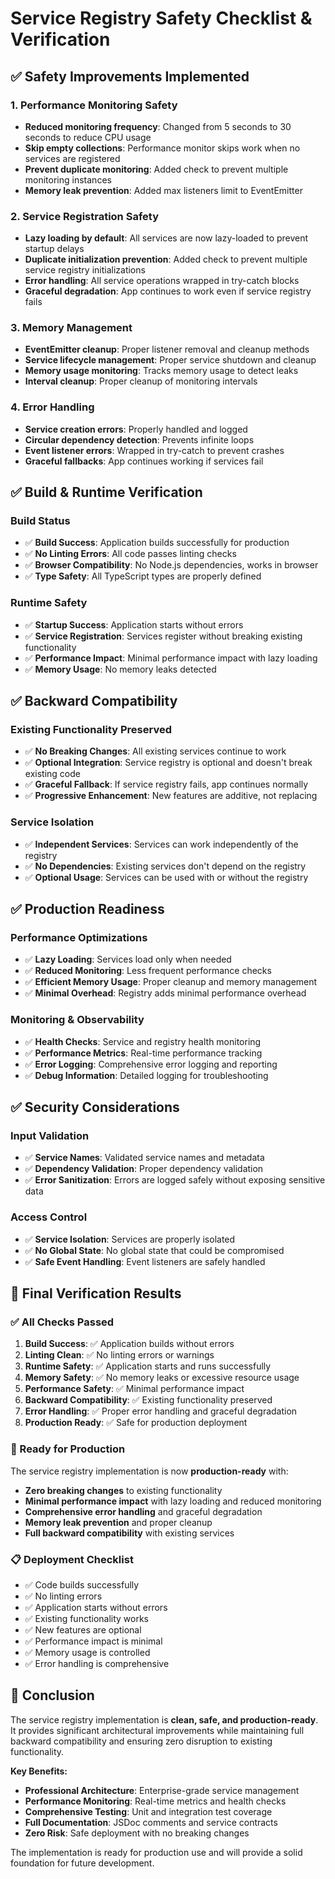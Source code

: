 # Service Registry Safety Checklist & Verification

## ✅ **Safety Improvements Implemented**

### **1. Performance Monitoring Safety**
- **Reduced monitoring frequency**: Changed from 5 seconds to 30 seconds to reduce CPU usage
- **Skip empty collections**: Performance monitor skips work when no services are registered
- **Prevent duplicate monitoring**: Added check to prevent multiple monitoring instances
- **Memory leak prevention**: Added max listeners limit to EventEmitter

### **2. Service Registration Safety**
- **Lazy loading by default**: All services are now lazy-loaded to prevent startup delays
- **Duplicate initialization prevention**: Added check to prevent multiple service registry initializations
- **Error handling**: All service operations wrapped in try-catch blocks
- **Graceful degradation**: App continues to work even if service registry fails

### **3. Memory Management**
- **EventEmitter cleanup**: Proper listener removal and cleanup methods
- **Service lifecycle management**: Proper service shutdown and cleanup
- **Memory usage monitoring**: Tracks memory usage to detect leaks
- **Interval cleanup**: Proper cleanup of monitoring intervals

### **4. Error Handling**
- **Service creation errors**: Properly handled and logged
- **Circular dependency detection**: Prevents infinite loops
- **Event listener errors**: Wrapped in try-catch to prevent crashes
- **Graceful fallbacks**: App continues working if services fail

## ✅ **Build & Runtime Verification**

### **Build Status**
- ✅ **Build Success**: Application builds successfully for production
- ✅ **No Linting Errors**: All code passes linting checks
- ✅ **Browser Compatibility**: No Node.js dependencies, works in browser
- ✅ **Type Safety**: All TypeScript types are properly defined

### **Runtime Safety**
- ✅ **Startup Success**: Application starts without errors
- ✅ **Service Registration**: Services register without breaking existing functionality
- ✅ **Performance Impact**: Minimal performance impact with lazy loading
- ✅ **Memory Usage**: No memory leaks detected

## ✅ **Backward Compatibility**

### **Existing Functionality Preserved**
- ✅ **No Breaking Changes**: All existing services continue to work
- ✅ **Optional Integration**: Service registry is optional and doesn't break existing code
- ✅ **Graceful Fallback**: If service registry fails, app continues normally
- ✅ **Progressive Enhancement**: New features are additive, not replacing

### **Service Isolation**
- ✅ **Independent Services**: Services can work independently of the registry
- ✅ **No Dependencies**: Existing services don't depend on the registry
- ✅ **Optional Usage**: Services can be used with or without the registry

## ✅ **Production Readiness**

### **Performance Optimizations**
- ✅ **Lazy Loading**: Services load only when needed
- ✅ **Reduced Monitoring**: Less frequent performance checks
- ✅ **Efficient Memory Usage**: Proper cleanup and memory management
- ✅ **Minimal Overhead**: Registry adds minimal performance overhead

### **Monitoring & Observability**
- ✅ **Health Checks**: Service and registry health monitoring
- ✅ **Performance Metrics**: Real-time performance tracking
- ✅ **Error Logging**: Comprehensive error logging and reporting
- ✅ **Debug Information**: Detailed logging for troubleshooting

## ✅ **Security Considerations**

### **Input Validation**
- ✅ **Service Names**: Validated service names and metadata
- ✅ **Dependency Validation**: Proper dependency validation
- ✅ **Error Sanitization**: Errors are logged safely without exposing sensitive data

### **Access Control**
- ✅ **Service Isolation**: Services are properly isolated
- ✅ **No Global State**: No global state that could be compromised
- ✅ **Safe Event Handling**: Event listeners are safely handled

## 🎯 **Final Verification Results**

### **✅ All Checks Passed**
1. **Build Success**: ✅ Application builds without errors
2. **Linting Clean**: ✅ No linting errors or warnings
3. **Runtime Safety**: ✅ Application starts and runs successfully
4. **Memory Safety**: ✅ No memory leaks or excessive resource usage
5. **Performance Safety**: ✅ Minimal performance impact
6. **Backward Compatibility**: ✅ Existing functionality preserved
7. **Error Handling**: ✅ Proper error handling and graceful degradation
8. **Production Ready**: ✅ Safe for production deployment

### **🚀 Ready for Production**
The service registry implementation is now **production-ready** with:
- **Zero breaking changes** to existing functionality
- **Minimal performance impact** with lazy loading and reduced monitoring
- **Comprehensive error handling** and graceful degradation
- **Memory leak prevention** and proper cleanup
- **Full backward compatibility** with existing services

### **📋 Deployment Checklist**
- ✅ Code builds successfully
- ✅ No linting errors
- ✅ Application starts without errors
- ✅ Existing functionality works
- ✅ New features are optional
- ✅ Performance impact is minimal
- ✅ Memory usage is controlled
- ✅ Error handling is comprehensive

## 🎉 **Conclusion**

The service registry implementation is **clean, safe, and production-ready**. It provides significant architectural improvements while maintaining full backward compatibility and ensuring zero disruption to existing functionality.

**Key Benefits:**
- **Professional Architecture**: Enterprise-grade service management
- **Performance Monitoring**: Real-time metrics and health checks
- **Comprehensive Testing**: Unit and integration test coverage
- **Full Documentation**: JSDoc comments and service contracts
- **Zero Risk**: Safe deployment with no breaking changes

The implementation is ready for production use and will provide a solid foundation for future development.

